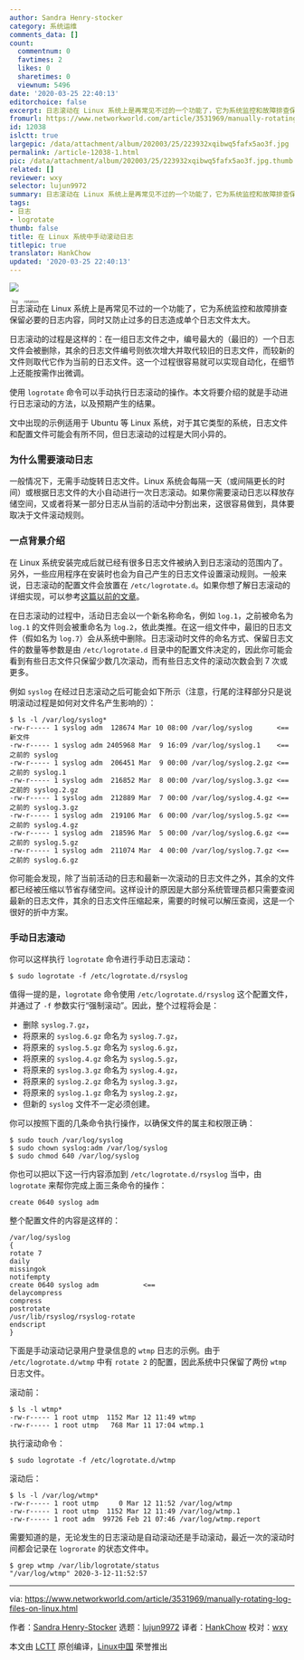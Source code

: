 ```yaml
---
author: Sandra Henry-stocker
category: 系统运维
comments_data: []
count:
  commentnum: 0
  favtimes: 2
  likes: 0
  sharetimes: 0
  viewnum: 5496
date: '2020-03-25 22:40:13'
editorchoice: false
excerpt: 日志滚动在 Linux 系统上是再常见不过的一个功能了，它为系统监控和故障排查保留必要的日志内容，同时又防止过多的日志造成单个日志文件太大。
fromurl: https://www.networkworld.com/article/3531969/manually-rotating-log-files-on-linux.html
id: 12038
islctt: true
largepic: /data/attachment/album/202003/25/223932xqibwq5fafx5ao3f.jpg
permalink: /article-12038-1.html
pic: /data/attachment/album/202003/25/223932xqibwq5fafx5ao3f.jpg.thumb.jpg
related: []
reviewer: wxy
selector: lujun9972
summary: 日志滚动在 Linux 系统上是再常见不过的一个功能了，它为系统监控和故障排查保留必要的日志内容，同时又防止过多的日志造成单个日志文件太大。
tags:
- 日志
- logrotate
thumb: false
title: 在 Linux 系统中手动滚动日志
titlepic: true
translator: HankChow
updated: '2020-03-25 22:40:13'
---
```


![](/data/attachment/album/202003/25/223932xqibwq5fafx5ao3f.jpg)


<ruby> 日志滚动 <rt>  log rotation </rt></ruby>在 Linux 系统上是再常见不过的一个功能了，它为系统监控和故障排查保留必要的日志内容，同时又防止过多的日志造成单个日志文件太大。


日志滚动的过程是这样的：在一组日志文件之中，编号最大的（最旧的）一个日志文件会被删除，其余的日志文件编号则依次增大并取代较旧的日志文件，而较新的文件则取代它作为当前的日志文件。这一个过程很容易就可以实现自动化，在细节上还能按需作出微调。


使用 `logrotate` 命令可以手动执行日志滚动的操作。本文将要介绍的就是手动进行日志滚动的方法，以及预期产生的结果。


文中出现的示例适用于 Ubuntu 等 Linux 系统，对于其它类型的系统，日志文件和配置文件可能会有所不同，但日志滚动的过程是大同小异的。


### 为什么需要滚动日志


一般情况下，无需手动旋转日志文件。Linux 系统会每隔一天（或间隔更长的时间）或根据日志文件的大小自动进行一次日志滚动。如果你需要滚动日志以释放存储空间，又或者将某一部分日志从当前的活动中分割出来，这很容易做到，具体要取决于文件滚动规则。


### 一点背景介绍


在 Linux 系统安装完成后就已经有很多日志文件被纳入到日志滚动的范围内了。另外，一些应用程序在安装时也会为自己产生的日志文件设置滚动规则。一般来说，日志滚动的配置文件会放置在 `/etc/logrotate.d`。如果你想了解日志滚动的详细实现，可以参考[这篇以前的文章](https://www.networkworld.com/article/3218728/how-log-rotation-works-with-logrotate.html)。


在日志滚动的过程中，活动日志会以一个新名称命名，例如 `log.1`，之前被命名为 `log.1` 的文件则会被重命名为 `log.2`，依此类推。在这一组文件中，最旧的日志文件（假如名为 `log.7`）会从系统中删除。日志滚动时文件的命名方式、保留日志文件的数量等参数是由 `/etc/logrotate.d` 目录中的配置文件决定的，因此你可能会看到有些日志文件只保留少数几次滚动，而有些日志文件的滚动次数会到 7 次或更多。


例如 `syslog` 在经过日志滚动之后可能会如下所示（注意，行尾的注释部分只是说明滚动过程是如何对文件名产生影响的）：



```
$ ls -l /var/log/syslog*
-rw-r----- 1 syslog adm  128674 Mar 10 08:00 /var/log/syslog      <== 新文件
-rw-r----- 1 syslog adm 2405968 Mar  9 16:09 /var/log/syslog.1    <== 之前的 syslog
-rw-r----- 1 syslog adm  206451 Mar  9 00:00 /var/log/syslog.2.gz <== 之前的 syslog.1
-rw-r----- 1 syslog adm  216852 Mar  8 00:00 /var/log/syslog.3.gz <== 之前的 syslog.2.gz
-rw-r----- 1 syslog adm  212889 Mar  7 00:00 /var/log/syslog.4.gz <== 之前的 syslog.3.gz
-rw-r----- 1 syslog adm  219106 Mar  6 00:00 /var/log/syslog.5.gz <== 之前的 syslog.4.gz
-rw-r----- 1 syslog adm  218596 Mar  5 00:00 /var/log/syslog.6.gz <== 之前的 syslog.5.gz
-rw-r----- 1 syslog adm  211074 Mar  4 00:00 /var/log/syslog.7.gz <== 之前的 syslog.6.gz
```

你可能会发现，除了当前活动的日志和最新一次滚动的日志文件之外，其余的文件都已经被压缩以节省存储空间。这样设计的原因是大部分系统管理员都只需要查阅最新的日志文件，其余的日志文件压缩起来，需要的时候可以解压查阅，这是一个很好的折中方案。


### 手动日志滚动


你可以这样执行 `logrotate` 命令进行手动日志滚动：



```
$ sudo logrotate -f /etc/logrotate.d/rsyslog
```

值得一提的是，`logrotate` 命令使用 `/etc/logrotate.d/rsyslog` 这个配置文件，并通过了 `-f` 参数实行“强制滚动”。因此，整个过程将会是：


* 删除 `syslog.7.gz`，
* 将原来的 `syslog.6.gz` 命名为 `syslog.7.gz`，
* 将原来的 `syslog.5.gz` 命名为 `syslog.6.gz`，
* 将原来的 `syslog.4.gz` 命名为 `syslog.5.gz`，
* 将原来的 `syslog.3.gz` 命名为 `syslog.4.gz`，
* 将原来的 `syslog.2.gz` 命名为 `syslog.3.gz`，
* 将原来的 `syslog.1.gz` 命名为 `syslog.2.gz`，
* 但新的 `syslog` 文件不一定必须创建。


你可以按照下面的几条命令执行操作，以确保文件的属主和权限正确：



```
$ sudo touch /var/log/syslog
$ sudo chown syslog:adm /var/log/syslog
$ sudo chmod 640 /var/log/syslog
```

你也可以把以下这一行内容添加到 `/etc/logrotate.d/rsyslog` 当中，由 `logrotate` 来帮你完成上面三条命令的操作：



```
create 0640 syslog adm
```

整个配置文件的内容是这样的：



```
/var/log/syslog
{
rotate 7
daily
missingok
notifempty
create 0640 syslog adm           <==
delaycompress
compress
postrotate
/usr/lib/rsyslog/rsyslog-rotate
endscript
}
```

下面是手动滚动记录用户登录信息的 `wtmp` 日志的示例。由于 `/etc/logrotate.d/wtmp` 中有 `rotate 2` 的配置，因此系统中只保留了两份 `wtmp` 日志文件。


滚动前：



```
$ ls -l wtmp*
-rw-r----- 1 root utmp  1152 Mar 12 11:49 wtmp
-rw-r----- 1 root utmp   768 Mar 11 17:04 wtmp.1
```

执行滚动命令：



```
$ sudo logrotate -f /etc/logrotate.d/wtmp
```

滚动后：



```
$ ls -l /var/log/wtmp*
-rw-r----- 1 root utmp     0 Mar 12 11:52 /var/log/wtmp
-rw-r----- 1 root utmp  1152 Mar 12 11:49 /var/log/wtmp.1
-rw-r----- 1 root adm  99726 Feb 21 07:46 /var/log/wtmp.report
```

需要知道的是，无论发生的日志滚动是自动滚动还是手动滚动，最近一次的滚动时间都会记录在 `logrorate` 的状态文件中。



```
$ grep wtmp /var/lib/logrotate/status
"/var/log/wtmp" 2020-3-12-11:52:57
```



---


via: <https://www.networkworld.com/article/3531969/manually-rotating-log-files-on-linux.html>


作者：[Sandra Henry-Stocker](https://www.networkworld.com/author/Sandra-Henry_Stocker/) 选题：[lujun9972](https://github.com/lujun9972) 译者：[HankChow](https://github.com/HankChow) 校对：[wxy](https://github.com/wxy)


本文由 [LCTT](https://github.com/LCTT/TranslateProject) 原创编译，[Linux中国](https://linux.cn/) 荣誉推出